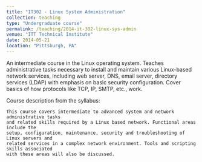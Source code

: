 ```yaml
---
title: "IT302 - Linux System Administration"
collection: teaching
type: "Undergraduate course"
permalink: /teaching/2014-it-302-linux-sys-admin
venue: "ITT Technical Institute"
date: 2014-05-21
location: "Pittsburgh, PA"
---
```


An intermediate course in the Linux operating system. Teaches administrative tasks necessary to install and maintain various Linux-based network services, including web server, DNS, email server, directory services (LDAP) with emphasis on basic security configuration. Cover basics of how protocols like TCP, IP, SMTP, etc., work.

Course description from the syllabus:

    This course covers intermediate to advanced system and network administrative tasks
    and related skills required by a Linux based network. Functional areas include the
    setup, configuration, maintenance, security and troubleshooting of Linux servers and
    related services in a complex network environment. Tools and scripting skills associated
    with these areas will also be discussed.

